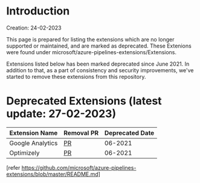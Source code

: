# Introduction

Creation: 24-02-2023

This page is prepared for listing the extensions which are no longer supported or maintained, and are marked as deprecated. These Extenions were found under microsoft/azure-pipelines-extensions/Extensions.

Extensions listed below has been marked deprecated since June 2021.
In addition to that, as a part of consistency and security improvements, we've started to remove these extensions from this repository.

# Deprecated Extensions (latest update: 27-02-2023)

| Extension Name                    | Removal PR                                              | Deprecated Date                                            |
| -------------------------- | ------------------------------------------------------------------- | ------------------------------------------------------------------- |
| Google Analytics           | [PR](https://github.com/microsoft/azure-pipelines-extensions/pull/1128) |     06-2021                                                                |
| Optimizely        | [PR](https://github.com/microsoft/azure-pipelines-extensions/pull/1128) |        06-2021                                                             |
                              

[refer https://github.com/microsoft/azure-pipelines-extensions/blob/master/README.md]





